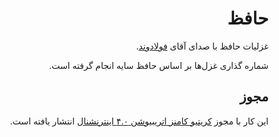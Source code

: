 <div dir="rtl">

# حافظ
  
غزلیات حافظ با صدای آقای [فولادوند](mailto:g.fuladvand@yahoo.com).

شماره گذاری غزل‌ها بر اساس حافظ سایه انجام گرفته است.

## مجوز

این کار با مجوز [کریتیو کامنز اتریبیوشن ۴.۰ اینترنشنال](http://creativecommons.org/licenses/by/4.0/deed.fa) انتشار یافته است.

</div>
